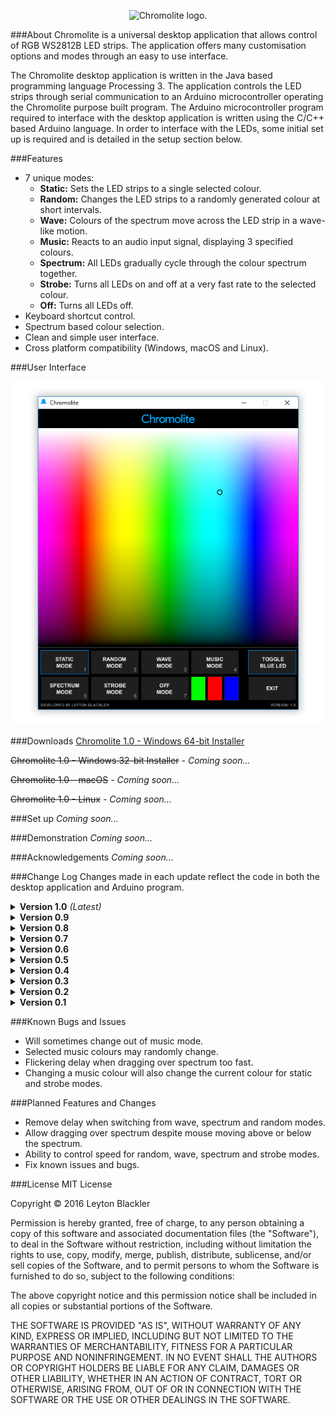 <p align="center"><img src="/README IMAGES/logo.png" height="200"alt="Chromolite logo."></p>
###About
Chromolite is a universal desktop application that allows control of RGB WS2812B LED strips. The application offers many customisation options and modes through an easy to use interface.

The Chromolite desktop application is written in the Java based programming language Processing 3. The application controls the LED strips through serial communication to an Arduino microcontroller operating the Chromolite purpose built program. The Arduino microcontroller program required to interface with the desktop application is written using the C/C++ based Arduino language. In order to interface with the LEDs, some initial set up is required and is detailed in the setup section below.

###Features
* 7 unique modes:
  * <b>Static:</b> Sets the LED strips to a single selected colour.
  * <b>Random:</b> Changes the LED strips to a randomly generated colour at short intervals.
  * <b>Wave:</b> Colours of the spectrum move across the LED strip in a wave-like motion.
  * <b>Music:</b> Reacts to an audio input signal, displaying 3 specified colours.
  * <b>Spectrum:</b> All LEDs gradually cycle through the colour spectrum together.
  * <b>Strobe:</b> Turns all LEDs on and off at a very fast rate to the selected colour.
  * <b>Off:</b> Turns all LEDs off.
* Keyboard shortcut control.
* Spectrum based colour selection.
* Clean and simple user interface.
* Cross platform compatibility (Windows, macOS and Linux).

###User Interface
<p align="center"><img src="/README IMAGES/desktop_user_interface.png" height="550" alt="Chromolite desktop UI."></p>

###Downloads
[Chromolite 1.0 - Windows 64-bit Installer](https://drive.google.com/uc?export=download&confirm=c__-&id=0B8TU7kUyeVimMVc3UkNJRDVicm8)

<strike>Chromolite 1.0 - Windows 32-bit Installer</strike><i> - Coming soon...</i>

<strike>Chromolite 1.0 - macOS</strike><i> - Coming soon...</i>

<strike>Chromolite 1.0 - Linux</strike><i> - Coming soon...</i>

###Set up
<i>Coming soon...</i>

###Demonstration
<i>Coming soon...</i>

###Acknowledgements
<i>Coming soon...</i>

###Change Log
Changes made in each update reflect the code in both the desktop application and Arduino program.

<details> 
  <summary><b>Version 1.0</b> <i>(Latest)</i></summary>
  * Implemented keyboard shortcut/control functionality.
  * Fixed many bugs and errors.
  * Minor usability and UI tweaks.
</details>

<details> 
  <summary><b>Version 0.9</b></summary>
  * Added music mode colour customisation.
</details>

<details> 
  <summary><b>Version 0.8</b></summary>
  * Added music mode.
</details>

<details> 
  <summary><b>Version 0.7</b></summary>
  * Additionally implemented dragging over spectrum for selection instead of exclusively upon press.
  * Added circle indicator over spectrum to display which colour is selected.
</details>

<details> 
  <summary><b>Version 0.6</b></summary>
  * Added spectrum mode.
  * Added strobe mode.
</details>

<details> 
  <summary><b>Version 0.5</b></summary>
  * Converted previously white user interface into a dark theme.
  * Refined layout of buttons and added mouse over colour change/ button selection colour change.
</details>

<details> 
  <summary><b>Version 0.4</b></summary>
  * Added toggle for the controller LED.
  * Added exit button.
</details>

<details> 
  <summary><b>Version 0.3</b></summary>
  * Added wave mode.
</details>

<details> 
  <summary><b>Version 0.2</b></summary>
  * Created button layout to change between modes.
  * Added random mode.
</details>

<details> 
  <summary><b>Version 0.1</b></summary>
  * Base desktop application structure complete.
  * Base Arduino program structure complete.
  * Static colour selection mode.
</details>

###Known Bugs and Issues
* Will sometimes change out of music mode.
* Selected music colours may randomly change.
* Flickering delay when dragging over spectrum too fast.
* Changing a music colour will also change the current colour for static and strobe modes.

###Planned Features and Changes
* Remove delay when switching from wave, spectrum and random modes.
* Allow dragging over spectrum despite mouse moving above or below the spectrum.
* Ability to control speed for random, wave, spectrum and strobe modes.
* Fix known issues and bugs.

###License
MIT License

Copyright &copy; 2016 Leyton Blackler

Permission is hereby granted, free of charge, to any person obtaining a copy
of this software and associated documentation files (the "Software"), to deal
in the Software without restriction, including without limitation the rights
to use, copy, modify, merge, publish, distribute, sublicense, and/or sell
copies of the Software, and to permit persons to whom the Software is
furnished to do so, subject to the following conditions:

The above copyright notice and this permission notice shall be included in all
copies or substantial portions of the Software.

THE SOFTWARE IS PROVIDED "AS IS", WITHOUT WARRANTY OF ANY KIND, EXPRESS OR
IMPLIED, INCLUDING BUT NOT LIMITED TO THE WARRANTIES OF MERCHANTABILITY,
FITNESS FOR A PARTICULAR PURPOSE AND NONINFRINGEMENT. IN NO EVENT SHALL THE
AUTHORS OR COPYRIGHT HOLDERS BE LIABLE FOR ANY CLAIM, DAMAGES OR OTHER
LIABILITY, WHETHER IN AN ACTION OF CONTRACT, TORT OR OTHERWISE, ARISING FROM,
OUT OF OR IN CONNECTION WITH THE SOFTWARE OR THE USE OR OTHER DEALINGS IN THE
SOFTWARE.
